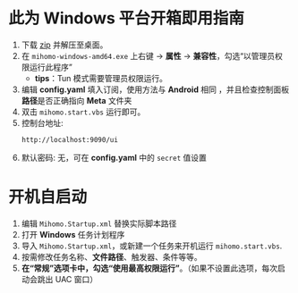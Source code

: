 # 此为 **Windows** 平台开箱即用指南  

1. 下载 [zip](https://github.com/MoGuangYu/Surfing/releases/download/v6.9.1/Surfing_v1-windows-amd64.zip) 并解压至桌面。  
2. 在 `mihomo-windows-amd64.exe` 上右键 -> **属性** -> **兼容性**，勾选“以管理员权限运行此程序”  
   - **tips**：Tun 模式需要管理员权限运行。  
3. 编辑 **config.yaml** 填入订阅，使用方法与 **Android** 相同 ，并且检查控制面板**路径**是否正确指向 **Meta** 文件夹
3. 双击 `mihomo.start.vbs` 运行即可。  
4. 控制台地址: 
   ```text
   http://localhost:9090/ui    
   ```
5. 默认密码: 无，可在 **config.yaml** 中的 `secret` 值设置

# 开机自启动

1. 编辑 `Mihomo.Startup.xml` 替换实际脚本路径
2. 打开 **Windows** 任务计划程序
3. 导入 `Mihomo.Startup.xml`，或新建一个任务来开机运行 `mihomo.start.vbs`.
4. 按需修改任务名称、**文件路径**、触发器、条件等等。
5. **在“常规”选项卡中，勾选“使用最高权限运行”**。（如果不设置此选项，每次启动会跳出 UAC 窗口）
